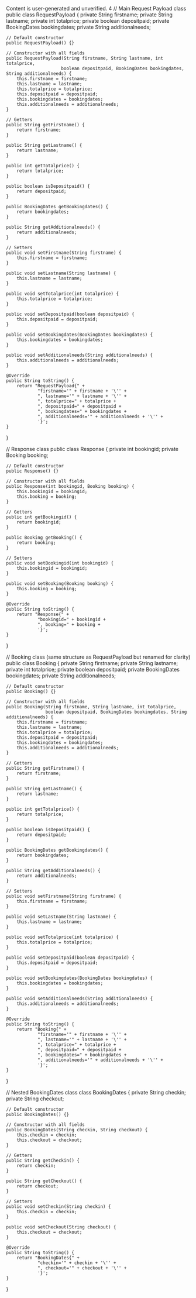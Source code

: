 
Content is user-generated and unverified.
4
// Main Request Payload class
public class RequestPayload {
private String firstname;
private String lastname;
private int totalprice;
private boolean depositpaid;
private BookingDates bookingdates;
private String additionalneeds;

    // Default constructor
    public RequestPayload() {}
    
    // Constructor with all fields
    public RequestPayload(String firstname, String lastname, int totalprice, 
                         boolean depositpaid, BookingDates bookingdates, String additionalneeds) {
        this.firstname = firstname;
        this.lastname = lastname;
        this.totalprice = totalprice;
        this.depositpaid = depositpaid;
        this.bookingdates = bookingdates;
        this.additionalneeds = additionalneeds;
    }
    
    // Getters
    public String getFirstname() {
        return firstname;
    }
    
    public String getLastname() {
        return lastname;
    }
    
    public int getTotalprice() {
        return totalprice;
    }
    
    public boolean isDepositpaid() {
        return depositpaid;
    }
    
    public BookingDates getBookingdates() {
        return bookingdates;
    }
    
    public String getAdditionalneeds() {
        return additionalneeds;
    }
    
    // Setters
    public void setFirstname(String firstname) {
        this.firstname = firstname;
    }
    
    public void setLastname(String lastname) {
        this.lastname = lastname;
    }
    
    public void setTotalprice(int totalprice) {
        this.totalprice = totalprice;
    }
    
    public void setDepositpaid(boolean depositpaid) {
        this.depositpaid = depositpaid;
    }
    
    public void setBookingdates(BookingDates bookingdates) {
        this.bookingdates = bookingdates;
    }
    
    public void setAdditionalneeds(String additionalneeds) {
        this.additionalneeds = additionalneeds;
    }
    
    @Override
    public String toString() {
        return "RequestPayload{" +
                "firstname='" + firstname + '\'' +
                ", lastname='" + lastname + '\'' +
                ", totalprice=" + totalprice +
                ", depositpaid=" + depositpaid +
                ", bookingdates=" + bookingdates +
                ", additionalneeds='" + additionalneeds + '\'' +
                '}';
    }
}

// Response class
public class Response {
private int bookingid;
private Booking booking;

    // Default constructor
    public Response() {}
    
    // Constructor with all fields
    public Response(int bookingid, Booking booking) {
        this.bookingid = bookingid;
        this.booking = booking;
    }
    
    // Getters
    public int getBookingid() {
        return bookingid;
    }
    
    public Booking getBooking() {
        return booking;
    }
    
    // Setters
    public void setBookingid(int bookingid) {
        this.bookingid = bookingid;
    }
    
    public void setBooking(Booking booking) {
        this.booking = booking;
    }
    
    @Override
    public String toString() {
        return "Response{" +
                "bookingid=" + bookingid +
                ", booking=" + booking +
                '}';
    }
}

// Booking class (same structure as RequestPayload but renamed for clarity)
public class Booking {
private String firstname;
private String lastname;
private int totalprice;
private boolean depositpaid;
private BookingDates bookingdates;
private String additionalneeds;

    // Default constructor
    public Booking() {}
    
    // Constructor with all fields
    public Booking(String firstname, String lastname, int totalprice, 
                   boolean depositpaid, BookingDates bookingdates, String additionalneeds) {
        this.firstname = firstname;
        this.lastname = lastname;
        this.totalprice = totalprice;
        this.depositpaid = depositpaid;
        this.bookingdates = bookingdates;
        this.additionalneeds = additionalneeds;
    }
    
    // Getters
    public String getFirstname() {
        return firstname;
    }
    
    public String getLastname() {
        return lastname;
    }
    
    public int getTotalprice() {
        return totalprice;
    }
    
    public boolean isDepositpaid() {
        return depositpaid;
    }
    
    public BookingDates getBookingdates() {
        return bookingdates;
    }
    
    public String getAdditionalneeds() {
        return additionalneeds;
    }
    
    // Setters
    public void setFirstname(String firstname) {
        this.firstname = firstname;
    }
    
    public void setLastname(String lastname) {
        this.lastname = lastname;
    }
    
    public void setTotalprice(int totalprice) {
        this.totalprice = totalprice;
    }
    
    public void setDepositpaid(boolean depositpaid) {
        this.depositpaid = depositpaid;
    }
    
    public void setBookingdates(BookingDates bookingdates) {
        this.bookingdates = bookingdates;
    }
    
    public void setAdditionalneeds(String additionalneeds) {
        this.additionalneeds = additionalneeds;
    }
    
    @Override
    public String toString() {
        return "Booking{" +
                "firstname='" + firstname + '\'' +
                ", lastname='" + lastname + '\'' +
                ", totalprice=" + totalprice +
                ", depositpaid=" + depositpaid +
                ", bookingdates=" + bookingdates +
                ", additionalneeds='" + additionalneeds + '\'' +
                '}';
    }
}

// Nested BookingDates class
class BookingDates {
private String checkin;
private String checkout;

    // Default constructor
    public BookingDates() {}
    
    // Constructor with all fields
    public BookingDates(String checkin, String checkout) {
        this.checkin = checkin;
        this.checkout = checkout;
    }
    
    // Getters
    public String getCheckin() {
        return checkin;
    }
    
    public String getCheckout() {
        return checkout;
    }
    
    // Setters
    public void setCheckin(String checkin) {
        this.checkin = checkin;
    }
    
    public void setCheckout(String checkout) {
        this.checkout = checkout;
    }
    
    @Override
    public String toString() {
        return "BookingDates{" +
                "checkin='" + checkin + '\'' +
                ", checkout='" + checkout + '\'' +
                '}';
    }
}
